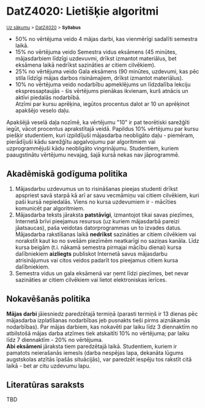 # DatZ4020: Lietišķie algoritmi

<small>

[Uz sākumu](../LU/index.html) > [DatZ4020](../algorithms/index.html) > **Syllabus**

</small>

* 50% no vērtējuma veido 4 mājas darbi, kas vienmērīgi sadalīti semestra laikā. 
* 15% no vērtējuma veido Semestra vidus eksāmens (45 minūtes, mājasdarbiem līdzīgi 
uzdevuvmi, drīkst izmantot materiālus, bet eksāmena laikā nedrīkst sazināties ar citiem cilvēkiem).
* 25% no vērtējuma veido Gala eksāmens (90 minūtes, uzdevumi, 
kas pēc stila līdzīgi mājas darbos risināmajiem, 
drīkst izmantot materiālus).
* 10% no vērtējuma veido nodarbību apmeklējums un līdzdalība
lekciju ekspressaptaujās - šis vērtējums pienākas ikvienam, kurš atnācis un aktīvi piedalās nodarbībā.  
Atzīmi par kursu aprēķina, iegūtos procentus dalot ar $10$ un aprēķinot apakšējo veselo daļu. 

Apakšējā veselā daļa nozīmē, ka vērtējumu "10" ir pat teorētiski sarežģīti iegūt, vācot procentus aprakstītajā 
veidā. Papildus 10% vērtējumu par kursu piešķir studentiem, kuri izpildījuši mājasdarba neobligāto daļu - 
piemēram, pierādījuši kādu sarežģītu apgalvojumu par algoritmiem vai uzprogrammējuši kādu neobligāto vingrinājumu.
Studentiem, kuriem paaugstinātu vērtējumu nevajag, šajā kursā nekas nav jāprogrammē.


## Akadēmiskā godīguma politika

1. Mājasdarbu uzdevumus un to risināšanas
pieejas studenti drīkst apspriest savā starpā kā arī ar savu vecmāmiņu vai citiem 
cilvēkiem, kuri paši kursā nepiedalās. Viens no kursa uzdevumiem ir - mācīties komunicēt par algoritmiem.
2. Mājasdarba teksts jāraksta **patstāvīgi**, izmantojot 
tikai savas piezīmes, Internetā brīvi pieejamus resursus (uz kuriem mājasdarbā pareizi 
jāatsaucas), paša veidotas datorprogrammas un to izvades datus. Mājasdarba rakstīšanas laikā 
**nedrīkst** sazināties ar citiem cilvēkiem vai norakstīt kaut ko no svešām piezīmēm neatkarīgi 
no saziņas kanāla. Līdz kursa beigām (t.i. nākamā semestra pirmajai mācību dienai) kursa
dalībniekiem **aizliegts** publiskot Internetā savus mājasdarbu atrisinājumus vai citos
veidos padarīt tos pieejamus citiem kursa dalībniekiem. 
3. Semestra vidus un gala eksāmenā var ņemt līdzi piezīmes, bet nevar sazināties ar citiem cilvēkiem
vai lietot elektroniskas ierīces.


## Nokavēšanās politika

**Mājas darbi** jāiesniedz paredzētajā termiņā (parasti termiņš ir 13 dienas pēc mājasdarba izplatīšanas 
nodarbības jeb pusnakts tieši pirms aiznākamās nodarbības). Par mājas darbiem, 
kas nokavēti par laiku līdz $3$ diennaktīm no atbilstošā 
mājas darba atzīmes tiek atskaitīti 10% no vērtējuma; par laiku līdz $7$ diennaktīm - 20% no vērtējuma.  
**Abi eksāmeni** jāraksta tiem paredzētajā laikā. Studentiem, kuriem ir pamatots neierašanās 
iemesls (darba nespējas lapa, dekanāta lūgums augstskolas atzītās īpašās situācijās), var paredzēt
iespēju tos rakstīt citā laikā - bet ar citu uzdevumu lapu. 

## Literatūras saraksts

TBD



